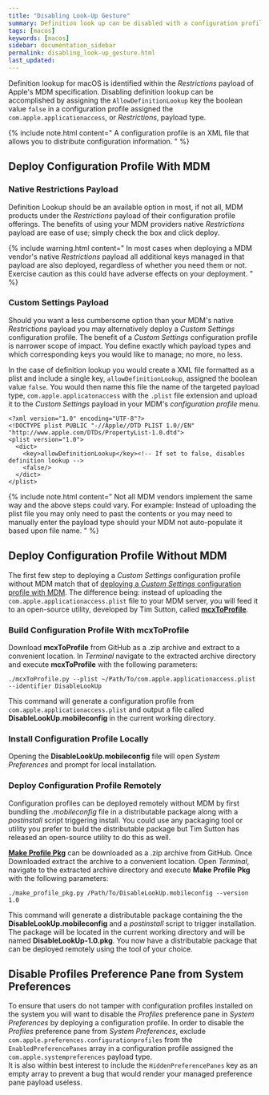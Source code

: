 ```yaml
---
title: "Disabling Look-Up Gesture"
summary: Definition look up can be disabled with a configuration profile that can in-turn be deployed by MDM, bundled in a remotely distributable package or installed locally.
tags: [macos]
keywords: [macos]
sidebar: documentation_sidebar
permalink: disabling_look-up_gesture.html
last_updated:
---
```


Definition lookup for macOS is identified within the _Restrictions_ payload of Apple's MDM specification. Disabling definition lookup can be accomplished by assigning the `AllowDefinitionLookup` key the boolean value `false` in a configuration profile assigned the `com.apple.applicationaccess`, or _Restrictions_, payload type.

{% include note.html content="
A configuration profile is an XML file that allows you to distribute configuration information.
" %}


## Deploy Configuration Profile With MDM

### Native Restrictions Payload

Definition Lookup should be an available option in most, if not all, MDM products under the _Restrictions_ payload of their configuration profile offerings. The benefits of using your MDM providers native _Restrictions_ payload are ease of use; simply check the box and click deploy.

{% include warning.html content="
In most cases when deploying a MDM vendor's native _Restrictions_ payload all additional keys managed in that payload are also deployed, regardless of whether you need them or not. Exercise caution as this could have adverse effects on your deployment.
" %}

### Custom Settings Payload

Should you want a less cumbersome option than your MDM's native _Restrictions_ payload you may alternatively deploy a _Custom Settings_ configuration profile. The benefit of a _Custom Settings_ configuration profile is narrower scope of impact. You define exactly which payload types and which corresponding keys you would like to manage; no more, no less.

In the case of definition lookup you would create a XML file formatted as a plist and include a single key, `allowDefinitionLookup`, assigned the boolean value `false`. You would then name this file the name of the targeted payload type, `com.apple.applicatonaccess` with the `.plist` file extension and upload it to the _Custom Settings_ payload in your MDM's _configuration profile_ menu.

```
<?xml version="1.0" encoding="UTF-8"?>
<!DOCTYPE plist PUBLIC "-//Apple//DTD PLIST 1.0//EN" "http://www.apple.com/DTDs/PropertyList-1.0.dtd">
<plist version="1.0">
  <dict>
    <key>allowDefinitionLookup</key><!-- If set to false, disables definition lookup -->
    <false/>
  </dict>
</plist>
```

{% include note.html content="
Not all MDM vendors implement the same way and the above steps could vary. For example: Instead of uploading the plist file you may only need to past the contents or you may need to manually enter the payload type should your MDM not auto-populate it based upon file name.
" %}

## Deploy Configuration Profile Without MDM

The first few step to deploying a _Custom Settings_ configuration profile without MDM match that of [deploying a _Custom Settings_ configuration profile with MDM](disabling_look-up_gesture.html#custom-settings-payload). The difference being: instead of uploading the `com.apple.applicationaccess.plist` file to your MDM server, you will feed it to an open-source utility, developed by Tim Sutton, called [**mcxToProfile**](https://github.com/timsutton/mcxToProfile).

### Build Configuration Profile With mcxToProfile

Download **mcxToProfile** from GitHub as a .zip archive and extract to a convenient location. In _Terminal_ navigate to the extracted archive directory and execute **mcxToProfile** with the following parameters:

```
./mcxToProfile.py --plist ~/Path/To/com.apple.applicationaccess.plist --identifier DisableLookUp
```
This command will generate a configuration profile from `com.apple.applicationaccess.plist` and output a file called **DisableLookUp.mobileconfig** in the current working directory.

### Install Configuration Profile Locally

Opening the **DisableLookUp.mobileconfig** file will open _System Preferences_ and prompt for local installation.

### Deploy Configuration Profile Remotely

Configuration profiles can be deployed remotely without MDM by first bundling the _.mobileconfig_ file in a distributable package along with a _postinstall_ script triggering install. You could use any packaging tool or utility you prefer to build the distributable package but Tim Sutton has released an open-source utility to do this as well.

[**Make Profile Pkg**](https://github.com/timsutton/make-profile-pkg) can be downloaded as a .zip archive from GitHub. Once Downloaded extract the archive to a convenient location. Open _Terminal_, navigate to the extracted archive directory and execute **Make Profile Pkg** with the following parameters:

```
./make_profile_pkg.py /Path/To/DisableLookUp.mobileconfig --version 1.0
```

This command will generate a distributable package containing the the **DisableLookUp.mobileconfig** and a _postinstall_ script to trigger installation. The package will be located in the current working directory and will be named **DisableLookUp-1.0.pkg**. You now have a distributable package that can be deployed remotely using the tool of your choice.

## Disable Profiles Preference Pane from System Preferences

To ensure that users do not tamper with configuration profiles installed on the system you will want to disable the _Profiles_ preference pane in _System Preferences_ by deploying a configuration profile. In order to disable the _Profiles_ preference pane from _System Preferences_, exclude `com.apple.preferences.configurationprofiles` from the `EnabledPreferencePanes` array in a configuration profile assigned the `com.apple.systempreferences` payload type.  
It is also within best interest to include the `HiddenPreferencePanes` key as an empty array to prevent a bug that would render your managed preference pane payload useless.
